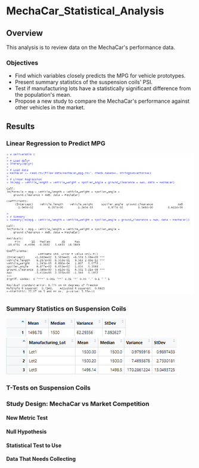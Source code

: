 # MechaCar_Statistical_Analysis   

## Overview   
This analysis is to review data on the MechaCar's performance data.   

### Objectives   
* Find which variables closely predicts the MPG for vehicle prototypes.   
* Present summary statistics of the suspension coils' PSI.   
* Test if manufacturing lots have a statistically significant difference from the population's mean.      
* Propose a new study to compare the MechaCar's performance against other vehicles in the market.   

## Results   
### Linear Regression to Predict MPG   
![Pic](https://github.com/ajsadowy/MechCar_Statistical_Analysis/blob/main/images/Deliverable1.png)

### Summary Statistics on Suspension Coils   
![Pic](https://github.com/ajsadowy/MechCar_Statistical_Analysis/blob/main/images/Total_Suspension_Coil.png)   
![Pic](https://github.com/ajsadowy/MechCar_Statistical_Analysis/blob/main/images/Suspension_Coils_by_Lots.png)  


### T-Tests on Suspension Coils   

### Study Design: MechaCar vs Market Competition   

#### New Metric Test   
#### Null Hypothesis   
#### Statistical Test to Use   
#### Data That Needs Collecting
